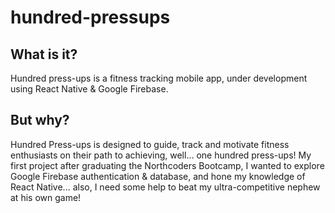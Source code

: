 # hundred-pressups

## What is it?
Hundred press-ups is a fitness tracking mobile app, under development using React Native & Google Firebase.

## But why?
Hundred Press-ups is designed to guide, track and motivate fitness enthusiasts on their path to achieving, well... one hundred press-ups! My first project after graduating the Northcoders Bootcamp, I wanted to explore Google Firebase authentication & database, and hone my knowledge of React Native... also, I need some help to beat my ultra-competitive nephew at his own game!